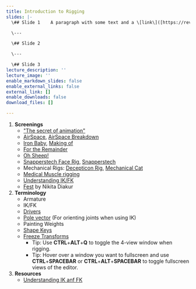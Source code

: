```yaml
---
title: Introduction to Rigging
slides: |-
  \## Slide 1    A paragraph with some text and a \[link\]([https://revealjs.com/markdown/](https://revealjs.com/markdown/ "https://revealjs.com/markdown/")).

  \---

  \## Slide 2

  \---

  \## Slide 3
lecture_description: ''
lecture_image: ''
enable_markdown_slides: false
enable_external_links: false
external_link: []
enable_downloads: false
download_files: []

---
```

1. **Screenings**
   * ["The secret of animation"](https://vimeo.com/67501143)
   * [AirSpace](https://vimeo.com/80683467), [AirSpace Breakdown](https://vimeo.com/80642128)
   * [Iron Baby](https://vimeo.com/12125147), [Making of](http://www.strob.net/2011/02/06/mon-making-of-du-iron-baby/)
   * [For the Remainder](https://vimeo.com/36818561)
   * [Oh Sheep!](https://www.youtube.com/watch?v=sY5MmhLQBng)
   * [Snapperstech Face Rig](https://www.youtube.com/watch?v=z86YsS-pVsQ), [Snapperstech](http://snapperstech.com/)
   * Mechanical Rigs: [Decepticon Rig](https://vimeo.com/151246391), [Mechanical Cat](https://vimeo.com/51740519)
   * [Medical Muscle rigging](https://www.youtube.com/watch?v=VqC52ZxYDi4)
   * [Understanding IK/FK](https://www.youtube.com/watch?v=1-5ZR45y9RM)
   * [Fest](https://vimeo.com/257761642) by Nikita Diakur
2. **Terminology**
   * Armature
   * IK/FK
   * [Drivers](https://www.youtube.com/watch?v=57VGk_7I69M)
   * [Pole vector](https://lesterbanks.com/2013/11/blender-creating-ik-pole-vectors-without-breaking-the-bind-pose/) (For orienting joints when using IK)
   * Painting Weights
   * [Shape Keys](https://www.youtube.com/watch?v=YDu6y_2jFg0)
   * [Freeze Transforms](https://www.youtube.com/watch?v=VL03dwlI10U)
     * Tip: Use **CTRL**+**ALT**+**Q** to toggle the 4-view window when rigging.
     * Tip: Hover over a window you want to fullscreen and use **CTRL**+**SPACEBAR** or **CTRL**+**ALT**+**SPACEBAR** to toggle fullscreen views of the editor.
3. **Resources**
   * [Understanding IK anf FK](https://www.youtube.com/watch?v=6gmKakLsiec)